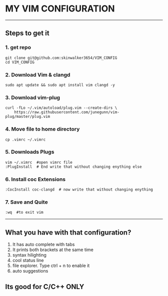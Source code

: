 # MY VIM CONFIGURATION

---

## Steps to get it

### 1. get repo
    git clone git@github.com:skinwalker3654/VIM_CONFIG
    cd VIM_CONFIG

### 2. Download Vim & clangd
    sudo apt update && sudo apt install vim clangd -y
    
### 3. Download vim-plug
    curl -fLo ~/.vim/autoload/plug.vim --create-dirs \
        https://raw.githubusercontent.com/junegunn/vim-plug/master/plug.vim
    
### 4. Move file to home directory
    cp .vimrc ~/.vimrc
    
### 5. Downloads Plugs
    vim ~/.vimrc  #open vimrc file
    :PlugInstall  # End write that without changing enything else

### 6. Install coc Extensions
    :CocInstall coc-clangd  # now write that without changing enything

### 7. Save and Quite
    :wq  #to exit vim
    
---

## What you have with that configuration?

1. It has auto complete with tabs
2. It prints both brackets at the same time
3. syntax hilighting
4. cool status line
5. file explorer. Type ctrl + n to enable it
6. auto suggestions

## Its good for C/C++ ONLY
